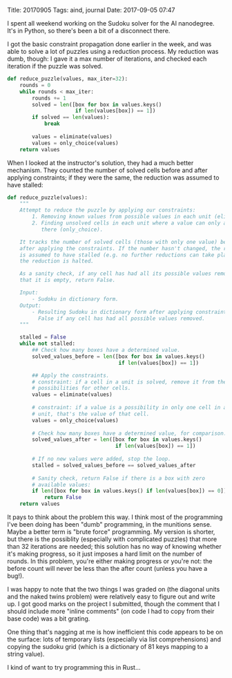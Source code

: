 Title: 20170905
Tags: aind, journal
Date: 2017-09-05 07:47

I spent all weekend working on the Sudoku solver for the AI
nanodegree. It's in Python, so there's been a bit of a disconnect
there.

I got the basic constraint propagation done earlier in the week, and
was able to solve a lot of puzzles using a reduction process.  My
reduction was dumb, though: I gave it a max number of iterations, and
checked each iteration if the puzzle was solved.

```python
def reduce_puzzle(values, max_iter=32):
    rounds = 0
	while rounds < max_iter:
	    rounds += 1
		solved = len([box for box in values.keys()
		              if len(values[box]) == 1])
	    if solved == len(values):
		    break
	    
		values = eliminate(values)
		values = only_choice(values)
	return values
```


When I looked at the instructor's solution, they had a much better
mechanism. They counted the number of solved cells before and after
applying constraints; if they were the same, the reduction was assumed
to have stalled:

```python
def reduce_puzzle(values):
    """
    Attempt to reduce the puzzle by applying our constraints:
        1. Removing known values from possible values in each unit (eliminate).
        2. Finding unsolved cells in each unit where a value can only appear
           there (only_choice).

    It tracks the number of solved cells (those with only one value) before and
    after applying the constraints. If the number hasn't changed, the reduction
    is assumed to have stalled (e.g. no further reductions can take place), and
    the reduction is halted.

    As a sanity check, if any cell has had all its possible values removed such
    that it is empty, return False.

    Input:
        - Sudoku in dictionary form.
    Output:
        - Resulting Sudoku in dictionary form after applying constraints, or
          False if any cell has had all possible values removed.
    """

    stalled = False
    while not stalled:
        ## Check how many boxes have a determined value.
        solved_values_before = len([box for box in values.keys()
                                    if len(values[box]) == 1])

        ## Apply the constraints.
        # constraint: if a cell in a unit is solved, remove it from the 
        # possibilities for other cells.
        values = eliminate(values)
        
        # constraint: if a value is a possibility in only one cell in a
        # unit, that's the value of that cell.
        values = only_choice(values)
        
        # Check how many boxes have a determined value, for comparison.
        solved_values_after = len([box for box in values.keys()
                                   if len(values[box]) == 1])
        
        # If no new values were added, stop the loop.
        stalled = solved_values_before == solved_values_after
        
        # Sanity check, return False if there is a box with zero 
		# available values:
        if len([box for box in values.keys() if len(values[box]) == 0]):
            return False
    return values
```

It pays to think about the problem this way. I think most of the
programming I've been doing has been "dumb" programming, in the
munitions sense. Maybe a better term is "brute force" programming. My
version is shorter, but there is the possiblity (especially with
complicated puzzles) that more than 32 iterations are needed; this
solution has no way of knowing whether it's making progress, so it
just imposes a hard limit on the number of rounds. In this problem,
you're either making progress or you're not: the before count will
never be less than the after count (unless you have a bug!).

I was happy to note that the two things I was graded on (the diagonal
units and the naked twins problem) were relatively easy to figure out
and write up. I got good marks on the project I submitted, though the
comment that I should include more "inline comments" (on code I had
to copy from their base code) was a bit grating.

One thing that's nagging at me is how inefficient this code appears to
be on the surface: lots of temporary lists (especially via list
comprehensions) and copying the sudoku grid (which is a dictionary of
81 keys mapping to a string value).

I kind of want to try programming this in Rust...
